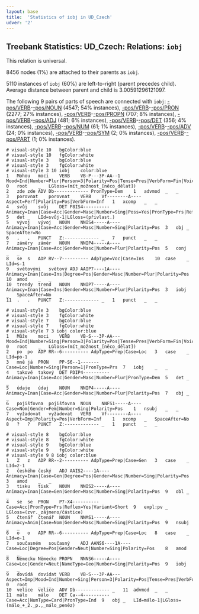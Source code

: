```yaml
---
layout: base
title:  'Statistics of iobj in UD_Czech'
udver: '2'
---
```


## Treebank Statistics: UD_Czech: Relations: `iobj`

This relation is universal.

8456 nodes (1%) are attached to their parents as `iobj`.

5110 instances of `iobj` (60%) are left-to-right (parent precedes child).
Average distance between parent and child is 3.00591296121097.

The following 9 pairs of parts of speech are connected with `iobj`: [-pos/VERB]()-[-pos/NOUN]() (4547; 54% instances), [-pos/VERB]()-[-pos/PRON]() (2277; 27% instances), [-pos/VERB]()-[-pos/PROPN]() (707; 8% instances), [-pos/VERB]()-[-pos/ADJ]() (481; 6% instances), [-pos/VERB]()-[-pos/DET]() (356; 4% instances), [-pos/VERB]()-[-pos/NUM]() (61; 1% instances), [-pos/VERB]()-[-pos/ADV]() (24; 0% instances), [-pos/VERB]()-[-pos/SYM]() (2; 0% instances), [-pos/VERB]()-[-pos/PART]() (1; 0% instances).


~~~ conllu
# visual-style 10	bgColor:blue
# visual-style 10	fgColor:white
# visual-style 3	bgColor:blue
# visual-style 3	fgColor:white
# visual-style 3 10 iobj	color:blue
1	Mohou	moci	VERB	VB-P---3P-AA--1	Mood=Ind|Number=Plur|Person=3|Polarity=Pos|Tense=Pres|VerbForm=Fin|Voice=Act	0	root	_	LGloss=(mít_možnost_[něco_dělat])
2	zde	zde	ADV	Db-------------	PronType=Dem	1	advmod	_	_
3	porovnat	porovnat	VERB	Vf--------A----	Aspect=Perf|Polarity=Pos|VerbForm=Inf	1	xcomp	_	_
4	svůj	svůj	DET	P8IS4----------	Animacy=Inan|Case=Acc|Gender=Masc|Number=Sing|Poss=Yes|PronType=Prs|Reflex=Yes	5	det	_	LId=svůj-1|LGloss=(přivlast.)
5	vývoj	vývoj	NOUN	NNIS4-----A----	Animacy=Inan|Case=Acc|Gender=Masc|Number=Sing|Polarity=Pos	3	obj	_	SpaceAfter=No
6	,	,	PUNCT	Z:-------------	_	7	punct	_	_
7	záměry	záměr	NOUN	NNIP4-----A----	Animacy=Inan|Case=Acc|Gender=Masc|Number=Plur|Polarity=Pos	5	conj	_	_
8	se	s	ADP	RV--7----------	AdpType=Voc|Case=Ins	10	case	_	LId=s-1
9	světovými	světový	ADJ	AAIP7----1A----	Animacy=Inan|Case=Ins|Degree=Pos|Gender=Masc|Number=Plur|Polarity=Pos	10	amod	_	_
10	trendy	trend	NOUN	NNIP7-----A----	Animacy=Inan|Case=Ins|Gender=Masc|Number=Plur|Polarity=Pos	3	iobj	_	SpaceAfter=No
11	.	.	PUNCT	Z:-------------	_	1	punct	_	_

~~~


~~~ conllu
# visual-style 3	bgColor:blue
# visual-style 3	fgColor:white
# visual-style 7	bgColor:blue
# visual-style 7	fgColor:white
# visual-style 7 3 iobj	color:blue
1	Může	moci	VERB	VB-S---3P-AA---	Mood=Ind|Number=Sing|Person=3|Polarity=Pos|Tense=Pres|VerbForm=Fin|Voice=Act	0	root	_	LGloss=(mít_možnost_[něco_dělat])
2	po	po	ADP	RR--6----------	AdpType=Prep|Case=Loc	3	case	_	LId=po-1
3	mně	já	PRON	PP-S6--1-------	Case=Loc|Number=Sing|Person=1|PronType=Prs	7	iobj	_	_
4	takové	takový	DET	PDIP4----------	Animacy=Inan|Case=Acc|Gender=Masc|Number=Plur|PronType=Dem	5	det	_	_
5	údaje	údaj	NOUN	NNIP4-----A----	Animacy=Inan|Case=Acc|Gender=Masc|Number=Plur|Polarity=Pos	7	obj	_	_
6	pojišťovna	pojišťovna	NOUN	NNFS1-----A----	Case=Nom|Gender=Fem|Number=Sing|Polarity=Pos	1	nsubj	_	_
7	vyžadovat	vyžadovat	VERB	Vf--------A----	Aspect=Imp|Polarity=Pos|VerbForm=Inf	1	xcomp	_	SpaceAfter=No
8	?	?	PUNCT	Z:-------------	_	1	punct	_	_

~~~


~~~ conllu
# visual-style 8	bgColor:blue
# visual-style 8	fgColor:white
# visual-style 9	bgColor:blue
# visual-style 9	fgColor:white
# visual-style 9 8 iobj	color:blue
1	Z	z	ADP	RR--2----------	AdpType=Prep|Case=Gen	3	case	_	LId=z-1
2	českého	český	ADJ	AAIS2----1A----	Animacy=Inan|Case=Gen|Degree=Pos|Gender=Masc|Number=Sing|Polarity=Pos	3	amod	_	_
3	tisku	tisk	NOUN	NNIS2-----A----	Animacy=Inan|Case=Gen|Gender=Masc|Number=Sing|Polarity=Pos	9	obl	_	_
4	se	se	PRON	P7-X4----------	Case=Acc|PronType=Prs|Reflex=Yes|Variant=Short	9	expl:pv	_	LGloss=(zvr._zájmeno/částice)
5	čtenář	čtenář	NOUN	NNMS1-----A----	Animacy=Anim|Case=Nom|Gender=Masc|Number=Sing|Polarity=Pos	9	nsubj	_	_
6	o	o	ADP	RR--6----------	AdpType=Prep|Case=Loc	8	case	_	LId=o-1
7	současném	současný	ADJ	AANS6----1A----	Case=Loc|Degree=Pos|Gender=Neut|Number=Sing|Polarity=Pos	8	amod	_	_
8	Německu	Německo	PROPN	NNNS6-----A----	Case=Loc|Gender=Neut|NameType=Geo|Number=Sing|Polarity=Pos	9	iobj	_	_
9	dovídá	dovídat	VERB	VB-S---3P-AA---	Aspect=Imp|Mood=Ind|Number=Sing|Person=3|Polarity=Pos|Tense=Pres|VerbForm=Fin|Voice=Act	0	root	_	_
10	velice	velice	ADV	Db-------------	_	11	advmod	_	_
11	málo	málo	DET	Ca--4----------	Case=Acc|NumType=Card|PronType=Ind	9	obj	_	LId=málo-1|LGloss=(málo_+_2._p.,_málo_peněz)

~~~


